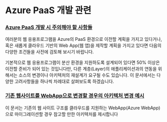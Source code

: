 # Azure PaaS 개발 관련 

### [Azure PaaS 개발 시 주의해야 할 사항들](/ConsiderationWhileMigrateWebAppToAzure)
여러분의 웹 응용프로그램을 Azure의 PaaS 환경으로 이전할 계획을 가지고 있다거나, 혹은 새롭게 클라우드 기반의 Web App(웹 앱)을 제작할 계획을 가지고 있다면 다음의 다양한 조건들을 사전에 검토해 보시기 바랍니다. 

기본적으로 웹 응용프로그램이 분산 환경을 지원하도록 설계되어 있다면 50% 이상은 이전할 준비가 되어 있는 것입니다만, 다른 계층(Layer)의 애플리케이션과의 연동을 위해서는 소스의 변경이나 아키텍처의 재설계가 요구될 수도 있습니다. 이 문서에서는 다양한 고려사항들을 하나씩 차례대로 살펴보도록 하겠습니다.

### [기존 웹사이트를 WebApp으로 변경할 경우의 아키텍처 변경 예시](/WebAppBasicArch)
이 문서는 기존의 웹 사이트 구조를 클라우드를 지원하는 WebApp(Azure WebApp)으로 마이그레이션할 경우 참고할 만한 아키텍처를 제시합니다